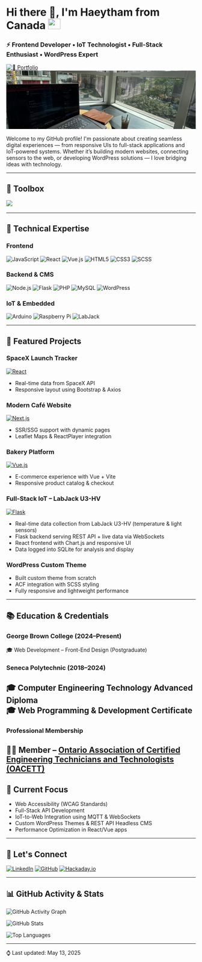 # Hi there 👋, I'm Haeytham from Canada&nbsp;<img src="https://github.com/user-attachments/assets/18bf9013-b6fc-4f87-807a-0a6c2ff80376" width="33" height="28" />

### ⚡ Frontend Developer • IoT Technologist • Full-Stack Enthusiast • WordPress Expert

[![🚀 Portfolio](https://img.shields.io/badge/✨_My_Portfolio-Click_Me!-brightgreen?style=for-the-badge&logo=vercel&logoColor=white)](https://www.haeytham.it.com/)
![Header Banner](./Header.png)

Welcome to my GitHub profile! I'm passionate about creating seamless digital experiences — from responsive UIs to full-stack applications and IoT-powered systems. Whether it’s building modern websites, connecting sensors to the web, or developing WordPress solutions — I love bridging ideas with technology.

---

## 🧰 Toolbox

<img src="https://skillicons.dev/icons?i=js,react,vue,nextjs,html,css,php,python,nodejs,figma,git,wordpress,arduino,flask,mysql,vscode" />

---

## 🚀 Technical Expertise

### **Frontend**
![JavaScript](https://img.shields.io/badge/-JavaScript-F7DF1E?logo=javascript&logoColor=black)
![React](https://img.shields.io/badge/-React-61DAFB?logo=react&logoColor=black)
![Vue.js](https://img.shields.io/badge/-Vue.js-4FC08D?logo=vue.js&logoColor=white)
![HTML5](https://img.shields.io/badge/-HTML5-E34F26?logo=html5&logoColor=white)
![CSS3](https://img.shields.io/badge/-CSS3-1572B6?logo=css3&logoColor=white)
![SCSS](https://img.shields.io/badge/-SCSS-CC6699?logo=sass&logoColor=white)

### **Backend & CMS**
![Node.js](https://img.shields.io/badge/-Node.js-339933?logo=node.js&logoColor=white)
![Flask](https://img.shields.io/badge/-Flask-000000?logo=flask&logoColor=white)
![PHP](https://img.shields.io/badge/-PHP-777BB4?logo=php&logoColor=white)
![MySQL](https://img.shields.io/badge/-MySQL-4479A1?logo=mysql&logoColor=white)
![WordPress](https://img.shields.io/badge/-WordPress-21759B?logo=wordpress&logoColor=white)

### **IoT & Embedded**
![Arduino](https://img.shields.io/badge/Arduino-00979D?logo=arduino&logoColor=white)
![Raspberry Pi](https://img.shields.io/badge/Raspberry_Pi-C51A4A?logo=raspberry-pi&logoColor=white)
![LabJack](https://img.shields.io/badge/LabJack-E2231A?logo=labjack&logoColor=white&style=flat-square)

---

## 💼 Featured Projects

### **SpaceX Launch Tracker**
[![React](https://img.shields.io/badge/React-61DAFB?logo=react&logoColor=black)](https://space-x-weld-alpha.vercel.app/)
- Real-time data from SpaceX API
- Responsive layout using Bootstrap & Axios

### **Modern Café Website**
[![Next.js](https://img.shields.io/badge/Next.js-000000?logo=next.js&logoColor=white)](https://haeythamm.github.io/framework-based-website-via-React/)
- SSR/SSG support with dynamic pages
- Leaflet Maps & ReactPlayer integration

### **Bakery Platform**
[![Vue.js](https://img.shields.io/badge/Vue.js-4FC08D?logo=vue.js&logoColor=white)](https://family-bakery-shop-vue-js.vercel.app/)
- E-commerce experience with Vue + Vite
- Responsive product catalog & checkout

### **Full-Stack IoT – LabJack U3-HV**
[![Flask](https://img.shields.io/badge/Flask-000000?logo=flask&logoColor=white)](https://www.linkedin.com/feed/update/urn:li:ugcPost:7331135070826631168)
- Real-time data collection from LabJack U3-HV (temperature & light sensors)
- Flask backend serving REST API + live data via WebSockets
- React frontend with Chart.js and responsive UI
- Data logged into SQLite for analysis and display


### **WordPress Custom Theme**
- Built custom theme from scratch
- ACF integration with SCSS styling
- Fully responsive and lightweight performance

---

## 📚 Education & Credentials

### **George Brown College** (2024–Present)  
🎓 Web Development – Front-End Design (Postgraduate)

### **Seneca Polytechnic** (2018–2024)  
🎓 Computer Engineering Technology Advanced Diploma  
🎓 Web Programming & Development Certificate
---
### **Professional Membership**
👨‍🔧 **Member – [Ontario Association of Certified Engineering Technicians and Technologists (OACETT)](https://www.oacett.org/)**
---

## 🌱 Current Focus

- Web Accessibility (WCAG Standards)
- Full-Stack API Development
- IoT-to-Web Integration using MQTT & WebSockets
- Custom WordPress Themes & REST API Headless CMS
- Performance Optimization in React/Vue apps

---

## 🤝 Let's Connect

[![LinkedIn](https://img.shields.io/badge/LinkedIn-0A66C2?logo=linkedin&logoColor=white&style=for-the-badge)](https://www.linkedin.com/in/haeytham/)
[![GitHub](https://img.shields.io/badge/GitHub-181717?logo=github&logoColor=white&style=for-the-badge)](https://github.com/haeythamM)
[![Hackaday.io](https://img.shields.io/badge/Hackaday.io-242424?logo=hackaday&logoColor=white&style=for-the-badge)](https://hackaday.io/Haeytham)

---

## 📊 GitHub Activity & Stats

![GitHub Activity Graph](https://github-readme-activity-graph.vercel.app/graph?username=haeythamM&theme=github-dark&height=300)

![GitHub Stats](https://github-readme-stats.vercel.app/api?username=haeythamM&show_icons=true&theme=tokyonight&hide_border=true)

![Top Languages](https://github-readme-stats.vercel.app/api/top-langs/?username=haeythamM&layout=compact&theme=tokyonight&hide_border=true)



---
⌚ Last updated: May 13, 2025
<!-- GitHub Profile README by Haeytham Almalak | Updated June 2025 -->
